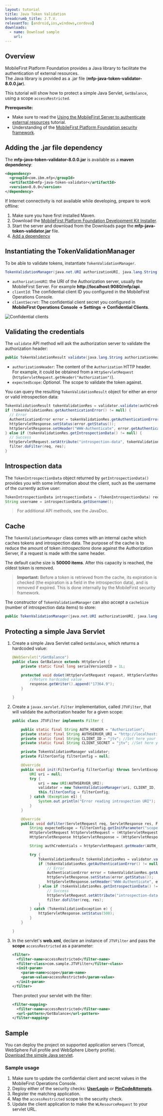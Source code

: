 ```yaml
---
layout: tutorial
title: Java Token Validation
breadcrumb_title: J.T.V.
relevantTo: [android,ios,windows,cordova]
downloads:
  - name: Download sample
    url: 
---
```

## Overview
MobileFirst Platform Foundation provides a Java library to facilitate the authentication of external resources.    
The Java library is provided as a .jar file (**mfp-java-token-validator-8.0.0.jar**).

This tutorial will show how to protect a simple Java Servlet, `GetBalance`, using a scope `accessRestricted`.

**Prerequesite:**

* Make sure to read the [Using the MobileFirst Server to authenticate external resources](../) tutorial.
* Understanding of the [MobileFirst Platform Foundation security framework](../../).

## Adding the .jar file dependency
The **mfp-java-token-validator-8.0.0.jar** is available as a **maven dependency**:

```xml
<dependency>
  <groupId>com.ibm.mfp</groupId>
  <artifactId>mfp-java-token-validator</artifactId>
  <version>8.0.0</version>
</dependency>
```

If Internet connectivity is not available while developing, prepare to work offline:

1. Make sure you have first installed Maven.
2. Download the [MobileFirst Platform Foundation Development Kit Installer]({{site.baseurl}}/downloads/).
3. Start the server and download from the Downloads page the **mfp-java-token-validator.jar** file.
4. [Add a dependency](../../../adapters/creating-adapters/#dependencies)

## Instantiating the TokenValidationManager
To be able to validate tokens, instantiate `TokenValidationManager`.

```java
TokenValidationManager(java.net.URI authorizationURI, java.lang.String clientId, java.lang.String clientSecret);
```

- `authorizationURI`: the URI of the Authorization server, usually the MobileFirst Server. For example **http://localhost:9080/mfp/api**.
- `clientId`: The confidential client ID you configured in the MobileFirst Operations Console.
- `clientSecret`: The confidential client secret you configured in **MobileFirst Operations Console → Settings → Confidential Clients**.

![Confidential clients](confidential-client.png)

## Validating the credentials
The `validate` API method will ask the authorization server to validate the authorization header:

```java
public TokenValidationResult validate(java.lang.String authorizationHeader, java.lang.String expectedScope);
```

- `authorizationHeader`: The content of the `Authorization` HTTP header. For example, it could be obtained from a `HttpServletRequest` (`httpServletRequest.getHeader("Authorization")`).
- `expectedScope`: *Optional*. The scope to validate the token against.

You can query the resulting `TokenValidationResult` object for either an error or valid introspection data:

```java
TokenValidationResult tokenValidationRes = validator.validate(authCredentials, expectedScope);
if (tokenValidationRes.getAuthenticationError() != null) {
  // Error
  AuthenticationError error = tokenValidationRes.getAuthenticationError();
  httpServletResponse.setStatus(error.getStatus());
  httpServletResponse.setHeader("WWW-Authenticate", error.getAuthenticateHeader());
} else if (tokenValidationRes.getIntrospectionData() != null) {
  // Success
  httpServletRequest.setAttribute("introspection-data", tokenValidationRes.getIntrospectionData());
  filter.doFilter(req, res);
}
```                    

## Introspection data
The `TokenIntrospectionData` object returned by `getIntrospectionData()` provides you with some information about the client, such as the username of the currently active user:

```java
TokenIntrospectionData introspectionData = (TokenIntrospectionData) request.getAttribute("introspection-data");
String username = introspectionData.getUsername();
```

> For additional API methods, see the JavaDoc.

## Cache
The `TokenValidationManager` class comes with an internal cache which caches tokens and introspection data. The purpose of the cache is to reduce the amount of token *introspections* done against the Authorization Server, if a request is made with the same header.

The default cache size is **50000 items**. After this capacity is reached, the oldest token is removed.  

> <span class="glyphicon glyphicon-exclamation-sign" aria-hidden="true"></span> **Important:** Before a token is retrieved from the cache, its expiration is checked (the expiration is a field in the introspection data), and is removed if expired. This is done internally by the MobileFirst security framework.

The constructor of `TokenValidationManager` can also accept a `cacheSize` (number of introspection data items) to store:

```java
public TokenValidationManager(java.net.URI authorizationURI, java.lang.String clientId, java.lang.String clientSecret, long cacheSize);
```

## Protecting a simple Java Servlet
1. Create a simple Java Servlet called `GetBalance`, which returns a hardcoded value:

    ```java
    @WebServlet("/GetBalance")
    public class GetBalance extends HttpServlet {
    	private static final long serialVersionUID = 1L;

    	protected void doGet(HttpServletRequest request, HttpServletResponse response) throws ServletException, IOException {
    		//Return hardcoded value
    		response.getWriter().append("17364.9");
    	}

    }
    ```

2. Create a `javax.servlet.Filter` implementation, called `JTVFilter`, that will validate the authorization header for a given scope:

    ```java
    public class JTVFilter implements Filter {

    	public static final String AUTH_HEADER = "Authorization";
    	private static final String AUTHSERVER_URI = "http://localhost:9080/mfp/api"; //Set here your authentication server URI
    	private static final String CLIENT_ID = "jtv"; //Set here your confidential client ID
    	private static final String CLIENT_SECRET = "jtv"; //Set here your confidential client SECRET

    	private TokenValidationManager validator;
    	private FilterConfig filterConfig = null;

    	@Override
    	public void init(FilterConfig filterConfig) throws ServletException {
    		URI uri = null;
    		try {
    			uri = new URI(AUTHSERVER_URI);
    			validator = new TokenValidationManager(uri, CLIENT_ID, CLIENT_SECRET);
    			this.filterConfig = filterConfig;
    		} catch (Exception e1) {
    			System.out.println("Error reading introspection URI");
    		}
    	}

    	@Override
    	public void doFilter(ServletRequest req, ServletResponse res, FilterChain filter) throws IOException, ServletException {
    		String expectedScope = filterConfig.getInitParameter("scope");
    		HttpServletRequest httpServletRequest = (HttpServletRequest) req;
    		HttpServletResponse httpServletResponse = (HttpServletResponse) res;

    		String authCredentials = httpServletRequest.getHeader(AUTH_HEADER);

    		try {
    			TokenValidationResult tokenValidationRes = validator.validate(authCredentials, expectedScope);
    			if (tokenValidationRes.getAuthenticationError() != null) {
    				// Error
    				AuthenticationError error = tokenValidationRes.getAuthenticationError();
    				httpServletResponse.setStatus(error.getStatus());
    				httpServletResponse.setHeader("WWW-Authenticate", error.getAuthenticateHeader());
    			} else if (tokenValidationRes.getIntrospectionData() != null) {
    				// Success
    				httpServletRequest.setAttribute("introspection-data", tokenValidationRes.getIntrospectionData());
    				filter.doFilter(req, res);
    			}
    		} catch (TokenValidationException e) {
    			httpServletResponse.setStatus(500);
    		}
    	}

    }
    ```

3. In the servlet's **web.xml**, declare an instance of `JTVFilter` and pass the **scope** `accessRestricted` as a parameter:

    ```xml
    <filter>
      <filter-name>accessRestricted</filter-name>
      <filter-class>com.sample.JTVFilter</filter-class>
      <init-param>
        <param-name>scope</param-name>
        <param-value>accessRestricted</param-value>
      </init-param>
    </filter>
    ```

    Then protect your servlet with the filter:

    ```xml
    <filter-mapping>
      <filter-name>accessRestricted</filter-name>
      <url-pattern>/GetBalance</url-pattern>
    </filter-mapping>
    ```

## Sample
You can deploy the project on supported application servers (Tomcat, WebSphere Full profile and WebSphere Liberty profile).  
[Download the simple Java servlet]().

### Sample usage

1. Make sure to update the confidential client and secret values in the MobileFirst Operations Console.
2. Deploy either of the security checks: **[UserLogin](../../user-authentication/security-check/)** or **[PinCodeAttempts](../../credentials-validation/security-check/)**.
3. Register the matching application.
4. Map the `accessRestricted` scope to the security check.
5. Update the client application to make the `WLResourceRequest` to your servlet URL.
